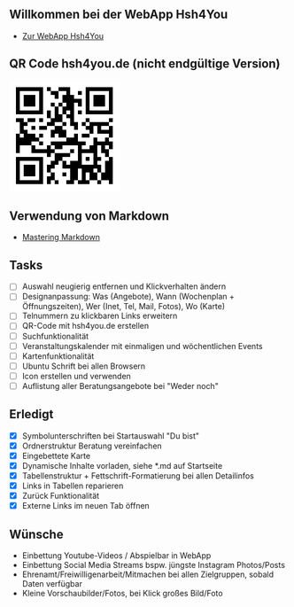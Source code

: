 ## Willkommen bei der WebApp Hsh4You
- [Zur WebApp Hsh4You](https://danieldreke.github.io/webapp_hsh/)

## QR Code hsh4you.de (nicht endgültige Version)
![QR Code](images/qrcode2.png)

## Verwendung von Markdown
- [Mastering Markdown](https://guides.github.com/features/mastering-markdown/)

## Tasks

- [ ] Auswahl neugierig entfernen und Klickverhalten ändern
- [ ] Designanpassung: Was (Angebote), Wann (Wochenplan + Öffnungszeiten), Wer (Inet, Tel, Mail, Fotos), Wo (Karte)
- [ ] Telnummern zu klickbaren Links erweitern
- [ ] QR-Code mit hsh4you.de erstellen
- [ ] Suchfunktionalität
- [ ] Veranstaltungskalender mit einmaligen und wöchentlichen Events
- [ ] Kartenfunktionalität
- [ ] Ubuntu Schrift bei allen Browsern
- [ ] Icon erstellen und verwenden
- [ ] Auflistung aller Beratungsangebote bei "Weder noch"

## Erledigt

- [x] Symbolunterschriften bei Startauswahl "Du bist"
- [x] Ordnerstruktur Beratung vereinfachen
- [x] Eingebettete Karte
- [x] Dynamische Inhalte vorladen, siehe \*.md auf Startseite
- [X] Tabellenstruktur + Fettschrift-Formatierung bei allen Detailinfos
- [x] Links in Tabellen reparieren
- [x] Zurück Funktionalität
- [X] Externe Links im neuen Tab öffnen

## Wünsche

- Einbettung Youtube-Videos / Abspielbar in WebApp
- Einbettung Social Media Streams bspw. jüngste Instagram Photos/Posts
- Ehrenamt/Freiwilligenarbeit/Mitmachen bei allen Zielgruppen, sobald Daten verfügbar
- Kleine Vorschaubilder/Fotos, bei Klick großes Bild/Foto

